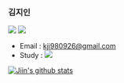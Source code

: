 ### 김지인
<img src="https://img.shields.io/badge/iOS-000000?style=round-square&logo=Apple&logoColor=white"> <img src="https://img.shields.io/badge/Swift-FA7343?style=round-square&logo=Swift&logoColor=white"/>
- Email : kji980926@gmail.com
- Study : <a href="https://julia0926.notion.site/StudyNote-e4b75a726145482e8305d39331163a7f"><img src="https://img.shields.io/badge/Notion-FFFFFF?style=round-square&logo=Notion&logoColor=black"/>

![Jiin's github stats](https://github-readme-stats.vercel.app/api?username=julia0926&show_icons=true&theme=tokyonight)
